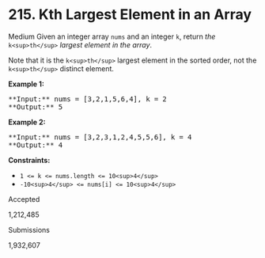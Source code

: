 # 215. Kth Largest Element in an Array

Medium
Given an integer array `nums` and an integer `k`, return _the_ `k<sup>th</sup>` _largest element in the array_.

Note that it is the `k<sup>th</sup>` largest element in the sorted order, not the `k<sup>th</sup>` distinct element.

**Example 1:**

<pre>
**Input:** nums = [3,2,1,5,6,4], k = 2
**Output:** 5
</pre>

**Example 2:**

<pre>
**Input:** nums = [3,2,3,1,2,4,5,5,6], k = 4
**Output:** 4
</pre>

**Constraints:**

* `1 <= k <= nums.length <= 10<sup>4</sup>`
* `-10<sup>4</sup> <= nums[i] <= 10<sup>4</sup>`

Accepted

1,212,485

Submissions

1,932,607
